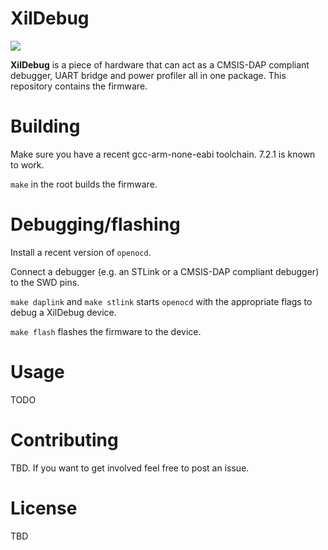 # XilDebug

[<img src="https://travis-ci.org/xil-se/xildebug_sw.svg?branch=master">](https://travis-ci.org/xil-se/xildebug_sw)

**XilDebug** is a piece of hardware that can act as a CMSIS-DAP compliant debugger, UART bridge and power profiler all in one package. This repository contains the firmware.

# Building

Make sure you have a recent gcc-arm-none-eabi toolchain. 7.2.1 is known to work.

`make` in the root builds the firmware.

# Debugging/flashing

Install a recent version of `openocd`.

Connect a debugger (e.g. an STLink or a CMSIS-DAP compliant debugger) to the SWD pins.

`make daplink` and `make stlink` starts `openocd` with the appropriate flags to debug a XilDebug device.

`make flash` flashes the firmware to the device.

# Usage

TODO

# Contributing

TBD. If you want to get involved feel free to post an issue.

# License

TBD

